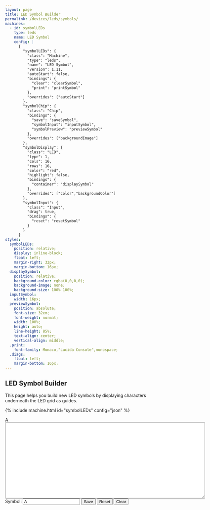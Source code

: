 ```yaml
---
layout: page
title: LED Symbol Builder
permalink: /devices/leds/symbols/
machines:
  - id: symbolLEDs
    type: leds
    name: LED Symbol
    config: |
      {
        "symbolLEDs": {
          "class": "Machine",
          "type": "leds",
          "name": "LED Symbol",
          "version": 1.11,
          "autoStart": false,
          "bindings": {
            "clear": "clearSymbol",
            "print": "printSymbol"
          },
          "overrides": ["autoStart"]
        },
        "symbolChip": {
          "class": "Chip",
          "bindings": {
            "save": "saveSymbol",
            "symbolInput": "inputSymbol",
            "symbolPreview": "previewSymbol"
          },
          "overrides": ["backgroundImage"]
        },
        "symbolDisplay": {
          "class": "LED",
          "type": 1,
          "cols": 16,
          "rows": 16,
          "color": "red",
          "highlight": false,
          "bindings": {
            "container": "displaySymbol"
          },
          "overrides": ["color","backgroundColor"]
        },
        "symbolInput": {
          "class": "Input",
          "drag": true,
          "bindings": {
            "reset": "resetSymbol"
          }
        }
      }
styles:
  symbolLEDs:
    position: relative;
    display: inline-block;
    float: left;
    margin-right: 32px;
    margin-bottom: 16px;
  displaySymbol:
    position: relative;
    background-color: rgba(0,0,0,0);
    background-image: none;
    background-size: 100% 100%;
  inputSymbol:
    width: 16px;
  previewSymbol:
    position: absolute;
    font-size: 32em;
    font-weight: normal;
    width: 100%;
    height: auto;
    line-height: 85%;
    text-align: center;
    vertical-align: middle;
  .print:
    font-family: Monaco,"Lucida Console",monospace;
  .diags:
    float: left;
    margin-bottom: 16px;
---
```


LED Symbol Builder
------------------

This page helps you build new LED symbols by displaying characters underneath the LED grid as guides.

{% include machine.html id="symbolLEDs" config="json" %}

<div id="symbolLEDs">
  <div id="previewSymbol">A</div>
  <div id="displaySymbol"></div>
</div>
<div class="diags">
  <div>
    <textarea id="printSymbol" class="print" cols="78" rows="16"></textarea>
  </div>
  Symbol: <input id="inputSymbol" type="text" value="A"/>
  <button id="saveSymbol">Save</button>
  <button id="resetSymbol">Reset</button>
  <button id="clearSymbol">Clear</button>
</div>
